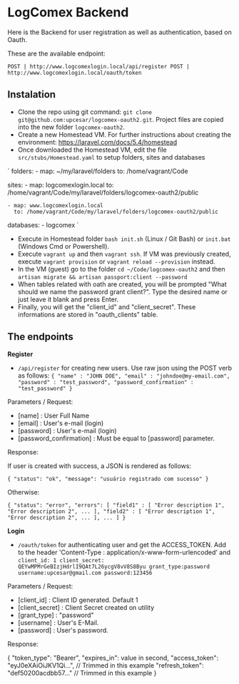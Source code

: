 # LogComex Backend

Here is the Backend for user registration as well as authentication, based on Oauth.

These are the available endpoint:

`
POST | http://www.logcomexlogin.local/api/register
POST | http://www.logcomexlogin.local/oauth/token
`

## Instalation

- Clone the repo using git command: `git clone git@github.com:upcesar/logcomex-oauth2.git`. Project files are copied into the new folder `logcomex-oauth2`.
- Create a new Homestead VM. For further instructions about creating the environment: https://laravel.com/docs/5.4/homestead
- Once downloaded the Homestead VM, edit the file `src/stubs/Homestead.yaml` to setup folders, sites and databases

`
folders:
    - map: ~/my/laravel/folders
      to: /home/vagrant/Code

sites:
    - map: logcomexlogin.local
      to: /home/vagrant/Code/my/laravel/folders/logcomex-oauth2/public
      
    - map: www.logcomexlogin.local
      to: /home/vagrant/Code/my/laravel/folders/logcomex-oauth2/public
    

databases:
    - logcomex
`
- Execute in Homestead folder `bash init.sh` (Linux / Git Bash) or `init.bat` (Windows Cmd or Powershell).
- Execute `vagrant up` and then `vagrant ssh`. If VM was previously created, execute `vagrant provision` or `vagrant reload --provision` instead.
- In the VM (guest) go to the folder `cd ~/Code/logcomex-oauth2` and then `artisan migrate && artisan passport:client --password`
- When tables related with oath are created, you will be prompted "What should we name the password grant client?". Type the desired name or just leave it blank and press Enter.
- Finally, you will get the "client_id" and "client_secret". These informations are stored in "oauth_clients" table.

## The endpoints

**Register**

- `/api/register` for creating new users. Use raw json using the POST verb as follows:
`
{
	"name" : "JOHN DOE",
	"email" : "johndoe@my-email.com",
	"password" : "test_password",
	"password_confirmation" : "test_password"
}
`

Parameters / Request:

- [name]  : User Full Name
- [email] : User's e-mail (login)
- [password] : User's e-mail (login)
- [password_confirmation] : Must be equal to [password] parameter.

Response:

If user is created with success, a JSON is rendered as follows:

`
{
    "status": "ok",
    "message": "usuário registrado com sucesso"
}
`

Otherwise:

`
{
    "status": "error",
    "errors": [
        "field1" : [
            "Error description 1", "Error description 2", ...
        ],
        "field2" : [
            "Error description 1", "Error description 2", ...
        ],
        ...
    ]
}
`

**Login**

- `/oauth/token` for authenticating user and get the ACCESS_TOKEN. Add to the header 'Content-Type : application/x-www-form-urlencoded' and 
`
client_id: 1
client_secret: QEYwMPMrGeBIzjHdrlI9QAt7L26ycgV8vV8S8Byu
grant_type:password
username:upcesar@gmail.com
password:123456
`

Parameters / Request:

- [client_id]  : Client ID generated. Default 1
- [client_secret] : Client Secret created on utility 
- [grant_type] : "password"
- [username] : User's E-Mail.
- [password] : User's password.

Response:

{
    "token_type": "Bearer",
    "expires_in": value in second,
    "access_token": "eyJ0eXAiOiJKV1Qi...", // Trimmed in this example
    "refresh_token": "def50200acdbb57..." // Trimmed in this example
}